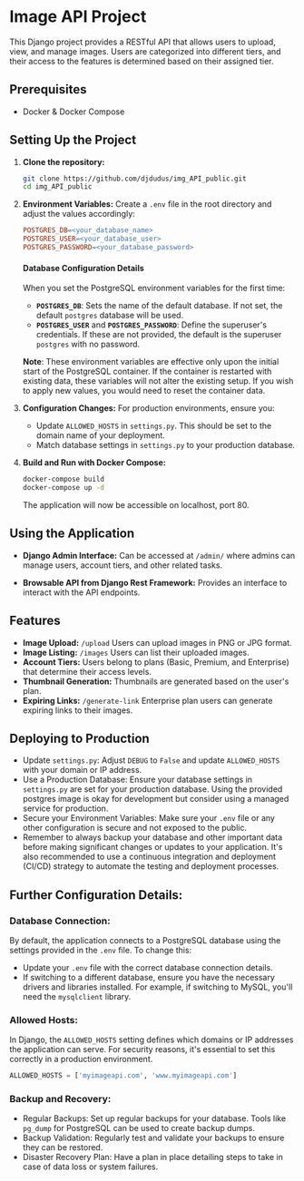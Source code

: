 # Image API Project

This Django project provides a RESTful API that allows users to upload, view, and manage images. Users are categorized into different tiers, and their access to the features is determined based on their assigned tier.

## Prerequisites

- Docker & Docker Compose

## Setting Up the Project

1. **Clone the repository:**
   ```bash  
   git clone https://github.com/djdudus/img_API_public.git
   cd img_API_public
   ```

2. **Environment Variables:**
   Create a `.env` file in the root directory and adjust the values accordingly:
   ```makefile
   POSTGRES_DB=<your_database_name>
   POSTGRES_USER=<your_database_user>
   POSTGRES_PASSWORD=<your_database_password>
   ```
      #### Database Configuration Details
      When you set the PostgreSQL environment variables for the first time:
      - **`POSTGRES_DB`**: Sets the name of the default database. If not set, the default `postgres` database will be used.
      - **`POSTGRES_USER`** and **`POSTGRES_PASSWORD`**: Define the superuser's credentials. If these are not provided, the default is the superuser `postgres` with no password.

      **Note**: These environment variables are effective only upon the initial start of the PostgreSQL container. If the container is restarted with existing data, these variables will not alter the existing setup. If you wish to apply new values, you would need to reset the container data.
  
3. **Configuration Changes:**
   For production environments, ensure you:
   - Update `ALLOWED_HOSTS` in `settings.py`. This should be set to the domain name of your deployment.
   - Match database settings in `settings.py` to your production database.

4. **Build and Run with Docker Compose:**
   ```bash
   docker-compose build
   docker-compose up -d
   ```

   The application will now be accessible on localhost, port 80.

## Using the Application

- **Django Admin Interface:** Can be accessed at `/admin/` where admins can manage users, account tiers, and other related tasks.

- **Browsable API from Django Rest Framework:** Provides an interface to interact with the API endpoints.

## Features

- **Image Upload:** `/upload` Users can upload images in PNG or JPG format.
- **Image Listing:** `/images` Users can list their uploaded images.
- **Account Tiers:** Users belong to plans (Basic, Premium, and Enterprise) that determine their access levels.
- **Thumbnail Generation:** Thumbnails are generated based on the user's plan.
- **Expiring Links:** `/generate-link` Enterprise plan users can generate expiring links to their images.

## Deploying to Production

- Update `settings.py`: Adjust `DEBUG` to `False` and update `ALLOWED_HOSTS` with your domain or IP address.
- Use a Production Database: Ensure your database settings in `settings.py` are set for your production database. Using the provided postgres image is okay for development but consider using a managed service for production.
- Secure your Environment Variables: Make sure your `.env` file or any other configuration is secure and not exposed to the public.
- Remember to always backup your database and other important data before making significant changes or updates to your application. It's also recommended to use a continuous integration and deployment (CI/CD) strategy to automate the testing and deployment processes.

## Further Configuration Details:

### Database Connection:
By default, the application connects to a PostgreSQL database using the settings provided in the `.env` file. To change this:
- Update your `.env` file with the correct database connection details.
- If switching to a different database, ensure you have the necessary drivers and libraries installed. For example, if switching to MySQL, you'll need the `mysqlclient` library.

### Allowed Hosts:
In Django, the `ALLOWED_HOSTS` setting defines which domains or IP addresses the application can serve. For security reasons, it's essential to set this correctly in a production environment.

```python
ALLOWED_HOSTS = ['myimageapi.com', 'www.myimageapi.com']
```

### Backup and Recovery:
- Regular Backups: Set up regular backups for your database. Tools like `pg_dump` for PostgreSQL can be used to create backup dumps.
- Backup Validation: Regularly test and validate your backups to ensure they can be restored.
- Disaster Recovery Plan: Have a plan in place detailing steps to take in case of data loss or system failures.
